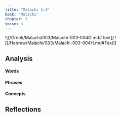```yaml
---
title: "Malachi 3:4"
book: "Malachi"
chapter: 3
verse: 4
---
```

![[/Greek/Malachi/003/Malachi-003-004G.md#Text]]
![[/Hebrew/Malachi/003/Malachi-003-004H.md#Text]]

## Analysis

#### Words

#### Phrases

#### Concepts

## Reflections

